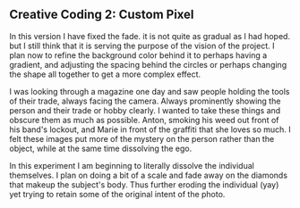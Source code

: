 ## Creative Coding 2: Custom Pixel

In this version I have fixed the fade. it is not quite as gradual as I had hoped. but I still think that it is serving the purpose of the vision of the project. I plan now to refine the background color behind it to perhaps having a gradient, and adjusting the spacing behind the circles or perhaps changing the shape all together to get a more complex effect.

I was looking through a magazine one day and saw people holding the tools of their trade, always facing the camera. Always prominently showing the person and their trade or hobby clearly. I wanted to take these things and obscure them as much as possible. Anton, smoking his weed out front of his band's lockout, and Marie in front of the graffiti that she loves so much. I felt these images put more of the mystery on the person rather than the object, while at the same time dissolving the ego.  

In this experiment I am beginning to literally dissolve the individual themselves. I plan on doing a bit of a scale and fade away on the diamonds that makeup the subject's body. Thus further eroding the individual (yay) yet trying to retain some of the original intent of the photo.
